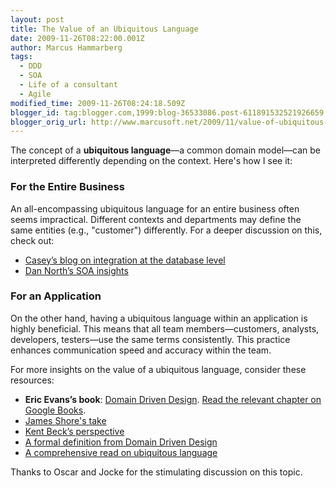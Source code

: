 ```yaml
---
layout: post
title: The Value of an Ubiquitous Language
date: 2009-11-26T08:22:00.001Z
author: Marcus Hammarberg
tags:
  - DDD
  - SOA
  - Life of a consultant
  - Agile
modified_time: 2009-11-26T08:24:18.509Z
blogger_id: tag:blogger.com,1999:blog-36533086.post-611891532521926659
blogger_orig_url: http://www.marcusoft.net/2009/11/value-of-ubiquitous-language.html
---
```


The concept of a **ubiquitous language**—a common domain model—can be interpreted differently depending on the context. Here's how I see it:

### For the Entire Business

An all-encompassing ubiquitous language for an entire business often seems impractical. Different contexts and departments may define the same entities (e.g., "customer") differently. For a deeper discussion on this, check out:

- [Casey’s blog on integration at the database level](http://devlicio.us/blogs/casey/archive/2009/05/14/commercial-suicide-integration-at-the-database-level.aspx)
- [Dan North’s SOA insights](http://dannorth.net/classic-soa)

### For an Application

On the other hand, having a ubiquitous language within an application is highly beneficial. This means that all team members—customers, analysts, developers, testers—use the same terms consistently. This practice enhances communication speed and accuracy within the team.

For more insights on the value of a ubiquitous language, consider these resources:

- **Eric Evans’s book**: [Domain Driven Design](http://www.amazon.com/Domain-Driven-Design-Tackling-Complexity-Software/dp/0321125215). [Read the relevant chapter on Google Books](http://www.google.com/books?id=7dlaMs0SECsC&lpg=PP1&dq=Domain%20Driven%20Design&hl=sv&pg=PA24#v=onepage&q=&f=false).
- [James Shore's take](http://jamesshore.com/Agile-Book/ubiquitous_language.html)
- [Kent Beck’s perspective](http://jamesshore.com/Blog/That-Funky-Metaphor-Stuff.html)
- [A formal definition from Domain Driven Design](http://domaindrivendesign.org/node/132)
- [A comprehensive read on ubiquitous language](http://fragmental.tw/2009/08/21/ubiquitous-language-tiny-types-and-responsibility/)

Thanks to Oscar and Jocke for the stimulating discussion on this topic.
